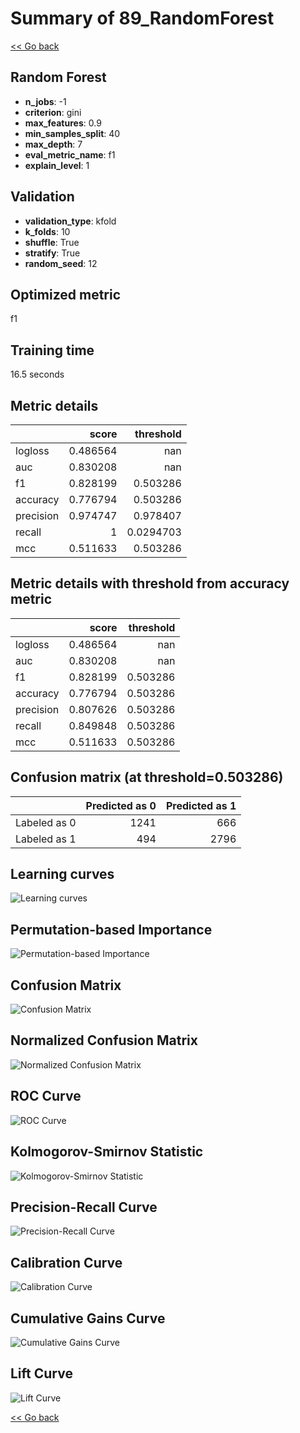 # Summary of 89_RandomForest

[<< Go back](../README.md)


## Random Forest
- **n_jobs**: -1
- **criterion**: gini
- **max_features**: 0.9
- **min_samples_split**: 40
- **max_depth**: 7
- **eval_metric_name**: f1
- **explain_level**: 1

## Validation
 - **validation_type**: kfold
 - **k_folds**: 10
 - **shuffle**: True
 - **stratify**: True
 - **random_seed**: 12

## Optimized metric
f1

## Training time

16.5 seconds

## Metric details
|           |    score |   threshold |
|:----------|---------:|------------:|
| logloss   | 0.486564 | nan         |
| auc       | 0.830208 | nan         |
| f1        | 0.828199 |   0.503286  |
| accuracy  | 0.776794 |   0.503286  |
| precision | 0.974747 |   0.978407  |
| recall    | 1        |   0.0294703 |
| mcc       | 0.511633 |   0.503286  |


## Metric details with threshold from accuracy metric
|           |    score |   threshold |
|:----------|---------:|------------:|
| logloss   | 0.486564 |  nan        |
| auc       | 0.830208 |  nan        |
| f1        | 0.828199 |    0.503286 |
| accuracy  | 0.776794 |    0.503286 |
| precision | 0.807626 |    0.503286 |
| recall    | 0.849848 |    0.503286 |
| mcc       | 0.511633 |    0.503286 |


## Confusion matrix (at threshold=0.503286)
|              |   Predicted as 0 |   Predicted as 1 |
|:-------------|-----------------:|-----------------:|
| Labeled as 0 |             1241 |              666 |
| Labeled as 1 |              494 |             2796 |

## Learning curves
![Learning curves](learning_curves.png)

## Permutation-based Importance
![Permutation-based Importance](permutation_importance.png)
## Confusion Matrix

![Confusion Matrix](confusion_matrix.png)


## Normalized Confusion Matrix

![Normalized Confusion Matrix](confusion_matrix_normalized.png)


## ROC Curve

![ROC Curve](roc_curve.png)


## Kolmogorov-Smirnov Statistic

![Kolmogorov-Smirnov Statistic](ks_statistic.png)


## Precision-Recall Curve

![Precision-Recall Curve](precision_recall_curve.png)


## Calibration Curve

![Calibration Curve](calibration_curve_curve.png)


## Cumulative Gains Curve

![Cumulative Gains Curve](cumulative_gains_curve.png)


## Lift Curve

![Lift Curve](lift_curve.png)



[<< Go back](../README.md)
